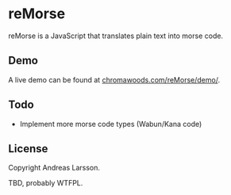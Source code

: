reMorse
===
reMorse is a JavaScript that translates plain text into morse code.

Demo
---
A live demo can be found at [chromawoods.com/reMorse/demo/](http://chromawoods.com/reMorse/demo/).

Todo
---
* Implement more morse code types (Wabun/Kana code)

License
---
Copyright Andreas Larsson.

TBD, probably WTFPL.
